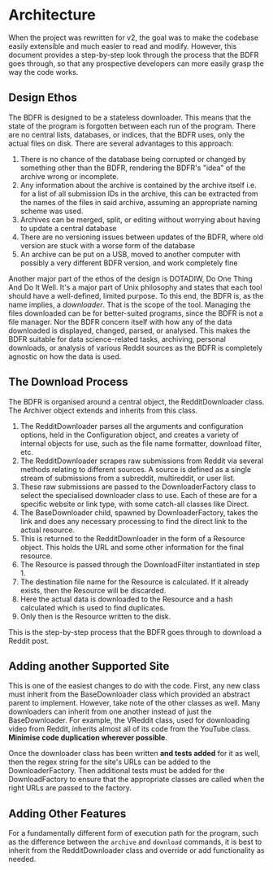 # Architecture

When the project was rewritten for v2, the goal was to make the codebase easily extensible and much easier to read and modify. However, this document provides a step-by-step look through the process that the BDFR goes through, so that any prospective developers can more easily grasp the way the code works.

## Design Ethos

The BDFR is designed to be a stateless downloader. This means that the state of the program is forgotten between each run of the program. There are no central lists, databases, or indices, that the BDFR uses, only the actual files on disk. There are several advantages to this approach:

1. There is no chance of the database being corrupted or changed by something other than the BDFR, rendering the BDFR's "idea" of the archive wrong or incomplete.
2. Any information about the archive is contained by the archive itself i.e. for a list of all submission IDs in the archive, this can be extracted from the names of the files in said archive, assuming an appropriate naming scheme was used.
3. Archives can be merged, split, or editing without worrying about having to update a central database
4. There are no versioning issues between updates of the BDFR, where old version are stuck with a worse form of the database
5. An archive can be put on a USB, moved to another computer with possibly a very different BDFR version, and work completely fine

Another major part of the ethos of the design is DOTADIW, Do One Thing And Do It Well. It's a major part of Unix philosophy and states that each tool should have a well-defined, limited purpose. To this end, the BDFR is, as the name implies, a *downloader*. That is the scope of the tool. Managing the files downloaded can be for better-suited programs, since the BDFR is not a file manager. Nor the BDFR concern itself with how any of the data downloaded is displayed, changed, parsed, or analysed. This makes the BDFR suitable for data science-related tasks, archiving, personal downloads, or analysis of various Reddit sources as the BDFR is completely agnostic on how the data is used.

## The Download Process

The BDFR is organised around a central object, the RedditDownloader class. The Archiver object extends and inherits from this class.

1. The RedditDownloader parses all the arguments and configuration options, held in the Configuration object, and creates a variety of internal objects for use, such as the file name formatter, download filter, etc.
2. The RedditDownloader scrapes raw submissions from Reddit via several methods relating to different sources. A source is defined as a single stream of submissions from a subreddit, multireddit, or user list.
3. These raw submissions are passed to the DownloaderFactory class to select the specialised downloader class to use. Each of these are for a specific website or link type, with some catch-all classes like Direct.
4. The BaseDownloader child, spawned by DownloaderFactory, takes the link and does any necessary processing to find the direct link to the actual resource.
5. This is returned to the RedditDownloader in the form of a Resource object. This holds the URL and some other information for the final resource.
6. The Resource is passed through the DownloadFilter instantiated in step 1.
7. The destination file name for the Resource is calculated. If it already exists, then the Resource will be discarded.
8. Here the actual data is downloaded to the Resource and a hash calculated which is used to find duplicates.
9. Only then is the Resource written to the disk.

This is the step-by-step process that the BDFR goes through to download a Reddit post.

## Adding another Supported Site

This is one of the easiest changes to do with the code. First, any new class must inherit from the BaseDownloader class which provided an abstract parent to implement. However, take note of the other classes as well. Many downloaders can inherit from one another instead of just the BaseDownloader. For example, the VReddit class, used for downloading video from Reddit, inherits almost all of its code from the YouTube class. **Minimise code duplication wherever possible**.

Once the downloader class has been written **and tests added** for it as well, then the regex string for the site's URLs can be added to the DownloaderFactory. Then additional tests must be added for the DownloadFactory to ensure that the appropriate classes are called when the right URLs are passed to the factory.

## Adding Other Features

For a fundamentally different form of execution path for the program, such as the difference between the `archive` and `download` commands, it is best to inherit from the RedditDownloader class and override or add functionality as needed.
